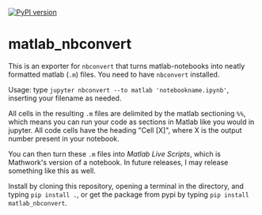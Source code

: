 [![PyPI version](https://badge.fury.io/py/matlab_nbconvert.svg)](https://badge.fury.io/py/matlab_nbconvert)

# matlab_nbconvert

This is an exporter for `nbconvert` that turns matlab-notebooks into neatly formatted matlab (`.m`) files. You need to have `nbconvert` installed.

Usage: type `jupyter nbconvert --to matlab 'notebookname.ipynb'`, inserting your filename as needed.

All cells in the resulting `.m` files are delimited by the matlab sectioning `%%`, which means you can run your code as sections in Matlab like you would in jupyter. All code cells have the heading "Cell [X]", where X is the output number present in your notebook.

You can then turn these `.m` files into _Matlab Live Scripts_, which is Mathwork's version of a notebook. In future releases, I may release something like this as well.

Install by cloning this repository, opening a terminal in the directory, and typing `pip install .`, or get the package from pypi by typing `pip install matlab_nbconvert`.
